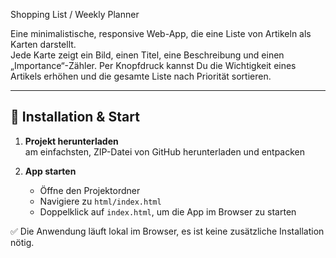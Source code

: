  Shopping List / Weekly Planner

Eine minimalistische, responsive Web-App, die eine Liste von Artikeln als Karten darstellt.  
Jede Karte zeigt ein Bild, einen Titel, eine Beschreibung und einen „Importance“-Zähler. Per Knopfdruck kannst Du die Wichtigkeit eines Artikels erhöhen und die gesamte Liste nach Priorität sortieren.

---
## 🚀 Installation & Start

1. **Projekt herunterladen**  
am einfachsten,  ZIP-Datei von GitHub herunterladen und entpacken

2. **App starten**  
   - Öffne den Projektordner  
   - Navigiere zu `html/index.html`  
   - Doppelklick auf `index.html`, um die App im Browser zu starten

✅ Die Anwendung läuft lokal im Browser, es ist keine zusätzliche Installation nötig.
